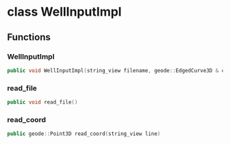 # class WellInputImpl


## Functions

### WellInputImpl

```cpp
public void WellInputImpl(string_view filename, geode::EdgedCurve3D & curve)
```


### read_file

```cpp
public void read_file()
```


### read_coord

```cpp
public geode::Point3D read_coord(string_view line)
```




